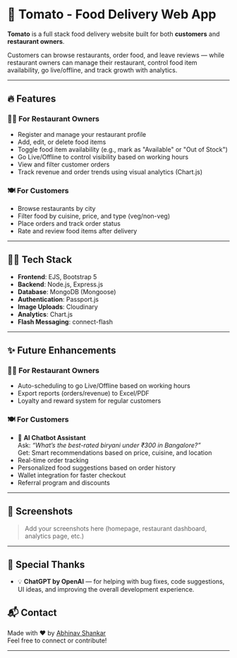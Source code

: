 
# 🍅 Tomato - Food Delivery Web App

**Tomato** is a full stack food delivery website built for both **customers** and **restaurant owners**.

Customers can browse restaurants, order food, and leave reviews — while restaurant owners can manage their restaurant, control food item availability, go live/offline, and track growth with analytics.

---

## 🔥 Features

### 👨‍🍳 For Restaurant Owners
- Register and manage your restaurant profile  
- Add, edit, or delete food items  
- Toggle food item availability (e.g., mark as "Available" or "Out of Stock")  
- Go Live/Offline to control visibility based on working hours  
- View and filter customer orders  
- Track revenue and order trends using visual analytics (Chart.js)  

### 🍽️ For Customers
- Browse restaurants by city  
- Filter food by cuisine, price, and type (veg/non-veg)  
- Place orders and track order status  
- Rate and review food items after delivery  

---

## 🧑‍💻 Tech Stack

- **Frontend**: EJS, Bootstrap 5  
- **Backend**: Node.js, Express.js  
- **Database**: MongoDB (Mongoose)  
- **Authentication**: Passport.js  
- **Image Uploads**: Cloudinary  
- **Analytics**: Chart.js  
- **Flash Messaging**: connect-flash  

---


## ✨ Future Enhancements

### 🧑‍🍳 For Restaurant Owners
- Auto-scheduling to go Live/Offline based on working hours  
- Export reports (orders/revenue) to Excel/PDF  
- Loyalty and reward system for regular customers  

### 🍽️ For Customers
- 🤖 **AI Chatbot Assistant**  
  Ask: *“What’s the best-rated biryani under ₹300 in Bangalore?”*  
  Get: Smart recommendations based on price, cuisine, and location  
- Real-time order tracking  
- Personalized food suggestions based on order history  
- Wallet integration for faster checkout  
- Referral program and discounts

---

## 📸 Screenshots

> Add your screenshots here (homepage, restaurant dashboard, analytics page, etc.)

---

## 🙌 Special Thanks

- 💡 **ChatGPT by OpenAI** — for helping with bug fixes, code suggestions, UI ideas, and improving the overall development experience.

## 📬 Contact

Made with ❤️ by [Abhinav Shankar](https://github.com/abhinavshankar17)  
Feel free to connect or contribute!

---
